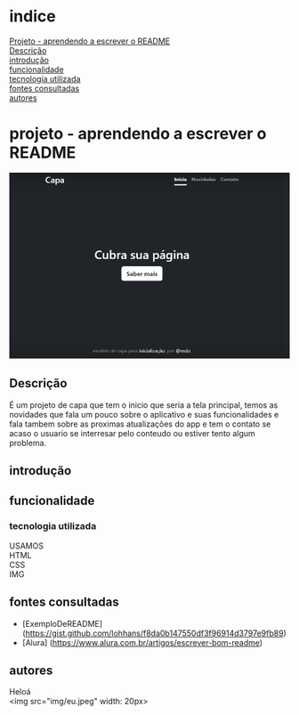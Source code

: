 # indice 
[Projeto - aprendendo a escrever o README](#projeto---aprendendo-a-escrever-o-readme)  
[Descrição](#descri%C3%A7%C3%A3o)  
[introdução](#introdu%C3%A7%C3%A3o)  
[funcionalidade](#funcionalidade)  
[tecnologia utilizada](#tecnologia-utilizada)  
[fontes consultadas](#fontes-consultadas)  
[autores](#autores)  

# projeto - aprendendo a escrever o README

![image info](img/capa.png)

## Descrição 
É um projeto de capa que tem o inicio que seria a tela principal, temos as novidades que fala um pouco sobre o aplicativo e suas funcionalidades e fala tambem sobre as proximas atualizações do app e tem o contato se acaso o usuario se interresar pelo conteudo ou estiver tento algum problema.
## introdução 

## funcionalidade 

### tecnologia utilizada
USAMOS   
HTML  
CSS  
IMG  
## fontes consultadas
* [ExemploDeREADME] (https://gist.github.com/lohhans/f8da0b147550df3f96914d3797e9fb89)  
* [Alura] (https://www.alura.com.br/artigos/escrever-bom-readme)   
## autores
Heloá   
<img src="img/eu.jpeg" width: 20px>

